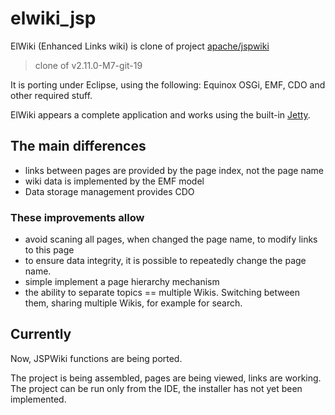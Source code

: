 # elwiki_jsp

ElWiki (Enhanced Links wiki) is clone of project [apache/jspwiki](https://github.com/apache/jspwiki)
> clone of v2.11.0-M7-git-19

It is porting under Eclipse, using the following: Equinox OSGi, EMF, CDO and other required stuff.

ElWiki appears a complete application and works using the built-in [Jetty](https://www.eclipse.org/jetty/).


## The main differences

* links between pages are provided by the page index, not the page name
* wiki data is implemented by the EMF model
* Data storage management provides CDO


### These improvements allow

* avoid scaning all pages, when changed the page name, to modify links to this page
* to ensure data integrity, it is possible to repeatedly change the page name.
* simple implement a page hierarchy mechanism
* the ability to separate topics == multiple Wikis. Switching between them, sharing multiple Wikis, for example for search.

## Currently

Now, JSPWiki functions are being ported.

The project is being assembled, pages are being viewed, links are working.
The project can be run only from the IDE, the installer has not yet been implemented.
